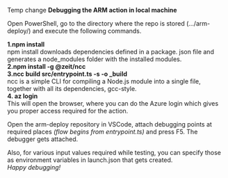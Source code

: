 Temp change
**Debugging the ARM action in local machine**

Open PowerShell, go to the directory where the repo is stored (.../arm-deploy/) and execute the following commands.

**1.npm install** \
npm install downloads dependencies defined in a package. json file and generates a node_modules folder with the installed modules. \
**2.npm install -g @zeit/ncc** \
**3.ncc build src/entrypoint.ts -s -o _build**  \
ncc is a simple CLI for compiling a Node.js module into a single file, together with all its dependencies, gcc-style. \
**4. az login** \
This will open the browser, where you can do the Azure login which gives you proper access required for the action. 

Open the arm-deploy repository in VSCode, attach debugging points at required places _(flow begins from entrypoint.ts)_ and press F5. The debugger gets attached.

Also, for various input values required while testing, you can specify those as environment variables in launch.json that gets created. \
_Happy debugging!_
